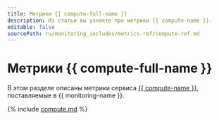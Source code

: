 ```yaml
---
title: Метрики {{ compute-full-name }}
description: Из статьи вы узнаете про метрики {{ compute-name }}.
editable: false
sourcePath: ru/monitoring_includes/metrics-ref/compute-ref.md
---
```


# Метрики {{ compute-full-name }}

В этом разделе описаны метрики сервиса [{{ compute-name }}](../../compute/), поставляемые в {{ monitoring-name }}.

{% include [compute.md](../../_includes/monitoring/metrics-ref/compute.md) %}